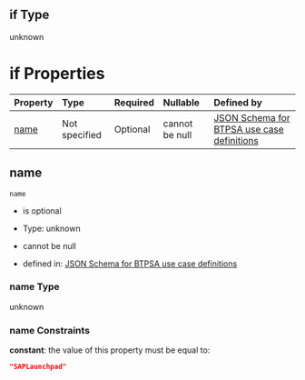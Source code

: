## if Type

unknown

# if Properties

| Property      | Type          | Required | Nullable       | Defined by                                                                                                                                                                                                        |
| :------------ | :------------ | :------- | :------------- | :---------------------------------------------------------------------------------------------------------------------------------------------------------------------------------------------------------------- |
| [name](#name) | Not specified | Optional | cannot be null | [JSON Schema for BTPSA use case definitions](btpsa-usecase-properties-services-items-allof-2-then-allof-46-if-properties-name.md "undefined#/properties/services/items/allOf/2/then/allOf/46/if/properties/name") |

## name



`name`

*   is optional

*   Type: unknown

*   cannot be null

*   defined in: [JSON Schema for BTPSA use case definitions](btpsa-usecase-properties-services-items-allof-2-then-allof-46-if-properties-name.md "undefined#/properties/services/items/allOf/2/then/allOf/46/if/properties/name")

### name Type

unknown

### name Constraints

**constant**: the value of this property must be equal to:

```json
"SAPLaunchpad"
```
